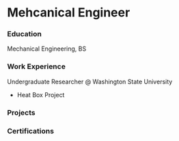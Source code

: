 # Mehcanical Engineer

### Education
Mechanical Engineering, BS

### Work Experience
Undergraduate Researcher @ Washington State University
- Heat Box Project


### Projects


### Certifications
